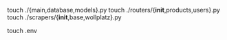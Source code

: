 <!-- knitting_portal/
├── app/
│ ├── **init**.py
│ ├── main.py
│ ├── database.py
│ ├── models.py
│ ├── routers/
│ │ ├── **init**.py
│ │ ├── products.py
│ │ └── users.py
│ └── scrapers/
│ ├── **init**.py
│ ├── base.py
│ └── somewebsite.py
├── tests/
│ ├── **init**.py
│ ├── conftest.py
│ └── test_main.py
├── Dockerfile
├── requirements.txt
├── README.md
└── .env -->

touch ./{main,database,models}.py
touch ./routers/{**init**,products,users}.py
touch ./scrapers/{**init**,base,wollplatz}.py

touch .env
